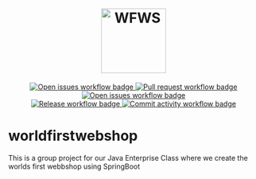 <h1 align="center">
    <img src="https://github.com/Viktormes/picturedeluxe/blob/main/viktorstalin2.jpg" height="130" alt="WFWS">
</h1>

<section>
<div align="center">
    <a href="https://github.com/labtwogroupf/worldfirstwebshop/issues">
        <img src="https://img.shields.io/github/issues-raw/labtwogroupf/worldfirstwebshop" alt="Open issues workflow badge"/>
    </a>
    <a href="https://github.com/labtwogroupf/worldfirstwebshop/pulls">
        <img src="https://img.shields.io/github/issues-pr/labtwogroupf/worldfirstwebshop" alt="Pull request workflow badge"/>
    </a>
    <a href="https://github.com/labtwogroupf/worldfirstwebshop/issues?q=is%3Aissue+is%3Aclosed">
        <img src="https://img.shields.io/github/issues-closed-raw/labtwogroupf/worldfirstwebshop" alt="Open issues workflow badge"/>
    </a>
</div>
<div align="center">
    <a href="https://github.com/labtwogroupf/worldfirstwebshop/releases">
        <img src="https://img.shields.io/github/v/release/labtwogroupf/worldfirstwebshop?display_name=tag&sort=semver" alt="Release workflow badge"/>
    </a>
    <a href="https://github.com/labtwogroupf/worldfirstwebshop/pulse">
        <img src="https://img.shields.io/github/commit-activity/m/labtwogroupf/worldfirstwebshop" alt="Commit activity workflow badge"/>
    </a>
</div>
</section>



# worldfirstwebshop
This is a group project for our Java Enterprise Class where we create the worlds first webbshop using SpringBoot 
